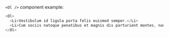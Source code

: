 `<Ol />` component example:

```js
<Ol>
  <Li>Vestibulum id ligula porta felis euismod semper.</Li>
  <Li>Cum sociis natoque penatibus et magnis dis parturient montes, nascetur ridiculus mus.</Li>
</Ol>
```
